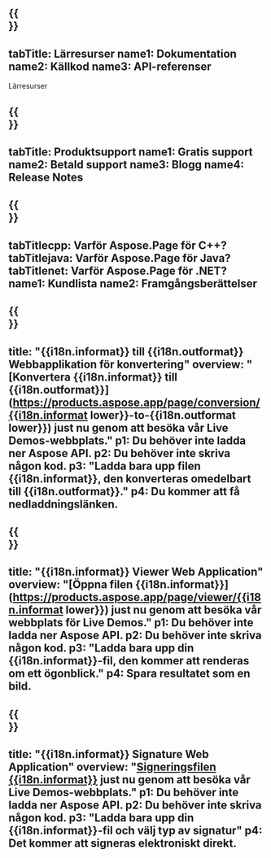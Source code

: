 ﻿---
translation: true
deploy: false
---

{{<section learningresources>}}
---
tabTitle: Lärresurser
name1: Dokumentation
name2: Källkod
name3: API-referenser
---

Lärresurser

{{<section support>}}
---
tabTitle: Produktsupport
name1: Gratis support
name2: Betald support
name3: Blogg
name4: Release Notes
---

{{<section why>}}
---
tabTitlecpp: Varför Aspose.Page för C++?
tabTitlejava: Varför Aspose.Page för Java?
tabTitlenet: Varför Aspose.Page för .NET?
name1: Kundlista
name2: Framgångsberättelser
---

{{<section widgetbackup>}}
---
title: "{{i18n.informat}} till {{i18n.outformat}} Webbapplikation för konvertering"
overview: "[Konvertera {{i18n.informat}} till {{i18n.outformat}}](https://products.aspose.app/page/conversion/{{i18n.informat lower}}-to-{{i18n.outformat lower}}) just nu genom att besöka vår Live Demos-webbplats."
p1: Du behöver inte ladda ner Aspose API.
p2: Du behöver inte skriva någon kod.
p3: "Ladda bara upp filen {{i18n.informat}}, den konverteras omedelbart till {{i18n.outformat}}."
p4: Du kommer att få nedladdningslänken.
---

{{<section widgetbackupview>}}
---
title: "{{i18n.informat}} Viewer Web Application"
overview: "[Öppna filen {{i18n.informat}}](https://products.aspose.app/page/viewer/{{i18n.informat lower}}) just nu genom att besöka vår webbplats för Live Demos."
p1: Du behöver inte ladda ner Aspose API.
p2: Du behöver inte skriva någon kod.
p3: "Ladda bara upp din {{i18n.informat}}-fil, den kommer att renderas om ett ögonblick."
p4: Spara resultatet som en bild.
---

{{<section widgetbackupsign>}}
---
title: "{{i18n.informat}} Signature Web Application"
overview: "[Signeringsfilen {{i18n.informat}}](https://products.aspose.app/page/signature/xps) just nu genom att besöka vår Live Demos-webbplats."
p1: Du behöver inte ladda ner Aspose API.
p2: Du behöver inte skriva någon kod.
p3: "Ladda bara upp din {{i18n.informat}}-fil och välj typ av signatur"
p4: Det kommer att signeras elektroniskt direkt.
---